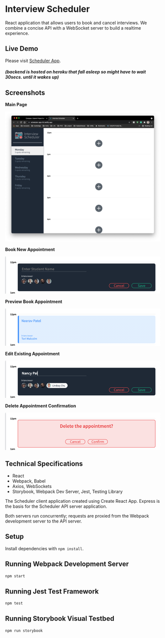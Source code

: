 # Interview Scheduler

React application that allows users to book and cancel interviews. We combine a concise API with a WebSocket server to build a realtime experience.

## Live Demo

Please visit [Scheduler App](https://scheduler-app-lhl.netlify.app/).

 ##### *(backend is hosted on heroku that fall asleep so might have to wait 30secs. until it wakes up)*

## Screenshots

**Main Page**

!["Screenshot Main Page"](https://github.com/neerav-dev/scheduler/blob/18e42eba7c32c43ac1bcc7933cb532e62cebe5e3/docs/main-page.png)

**Book New Appointment**

!["Screenshot Book New Appointment"](https://github.com/neerav-dev/scheduler/blob/3bd2c01cd8a818c8533eb0e65204b6de7c33390e/docs/appointment-form.png)

**Preview Book Appointment**

!["Screenshot Preview Book Appointment"](https://github.com/neerav-dev/scheduler/blob/18e42eba7c32c43ac1bcc7933cb532e62cebe5e3/docs/booked-preview.png)

**Edit Existing Appointment**

!["Screenshot Edit Existing Appointment"](https://github.com/neerav-dev/scheduler/blob/18e42eba7c32c43ac1bcc7933cb532e62cebe5e3/docs/edit-form.png)

**Delete Appointment Confirmation**

!["Screenshot Delete Appointment Confirmation"](https://github.com/neerav-dev/scheduler/blob/18e42eba7c32c43ac1bcc7933cb532e62cebe5e3/docs/delete-confirmation.png)

## Technical Specifications

- React
- Webpack, Babel
- Axios, WebSockets
- Storybook, Webpack Dev Server, Jest, Testing Library

The Scheduler client application created using Create React App. Express is the basis for the Scheduler API server application.

Both servers run concurrently; requests are proxied from the Webpack development server to the API server.

## Setup

Install dependencies with `npm install`.

## Running Webpack Development Server

```sh
npm start
```

## Running Jest Test Framework

```sh
npm test
```

## Running Storybook Visual Testbed

```sh
npm run storybook
```
